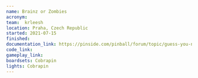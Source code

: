 ```yaml
---
name: Brainz or Zombies
acronym:
team:  krleesh
location: Praha, Czech Republic
started: 2021-07-15
finished:
documentation_link: https://pinside.com/pinball/forum/topic/guess-you-need-brainz-to-build-another-hombrew-machine
code_link:
gameplay_link:
boardsets: Cobrapin
lights: Cobrapin
---
```

